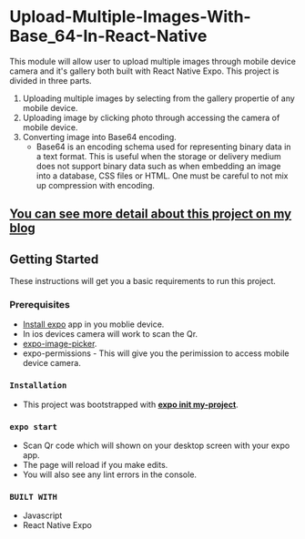 # Upload-Multiple-Images-With-Base_64-In-React-Native
This module will allow user to upload multiple images through mobile device camera and it's gallery both built with React Native Expo. This project is divided in three parts. 
1. Uploading multiple images by selecting from the gallery propertie of any mobile device.
2. Uploading image by clicking photo through accessing the camera of mobile device.
3. Converting image into Base64 encoding.
   - Base64 is an encoding schema used for representing binary data in a text format. This is useful when the storage or delivery medium    does not support binary data such as when embedding an image into a database, CSS files or HTML. One must be careful to not mix up compression with encoding.
   
## [**You can see more detail about this project on my blog**](https://medium.com/@alphaq1205/how-to-upload-multiple-images-in-react-native-with-base-64-c096cabcaf49)

## Getting Started
These instructions will get you a basic requirements to run this project.

### Prerequisites
- [Install expo](https://play.google.com/store/apps/details?id=host.exp.exponent&hl=en) app in you moblie device.
- In ios devices camera will work to scan the Qr.
- [expo-image-picker](https://www.npmjs.com/package/expo-image-picker).
- expo-permissions - This will give you the perimission to access mobile device camera.

### `Installation`
- This project was bootstrapped with [**expo init my-project**](https://docs.expo.io/versions/v36.0.0/).

### `expo start`
- Scan Qr code which will shown on your desktop screen with your expo app.
- The page will reload if you make edits.
- You will also see any lint errors in the console.

### `BUILT WITH`
- Javascript
- React Native Expo



